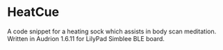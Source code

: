 # HeatCue
A code snippet for a heating sock which assists in body scan meditation. Written in Audrion 1.6.11 for LilyPad Simblee BLE board.  

